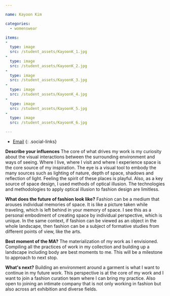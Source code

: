 ```yaml
---

name: Kayoon Kim

categories:
  - womenswear

items:
-
  type: image
  src: /student_assets/KayoonK_1.jpg
-
  type: image
  src: /student_assets/KayoonK_2.jpg
-
  type: image
  src: /student_assets/KayoonK_3.jpg
-
  type: image
  src: /student_assets/KayoonK_4.jpg
-
  type: image
  src: /student_assets/KayoonK_5.jpg
-
  type: image
  src: /student_assets/KayoonK_6.jpg

---
```


* [Email](mailto:kayoon.kim@network.rca.ac.uk)
{: .social-links}

**Describe your influences**
The core of what drives my work is my curiosity about the visual interactions between the surrounding environment and ways of seeing. Where I live, where I visit and where I experience space is the core source of my inspiration. The eye is a visual tool to embody the many sources such as lighting of nature, depth of space, shadows and reflection of light. Feeling the spirit of these places is playful. Also, as a key source of space design, I used methods of optical illusion. The technologies and methodologies to apply optical illusion to fashion design are limitless.

**What does the future of fashion look like?**
Fashion can be a medium that arouses individual memories of space. It is like a picture taken while traveling, which is left behind in your memory of space. I see this as a personal embodiment of creating space by individual perspective, which is unique. In the same context, if fashion can be viewed as an object in the whole landscape, then fashion can be a subject of formative studies from different points of view, like the arts.

**Best moment of the MA?**
The materialization of my work as I envisioned. Compiling all the practices of work in my collection and building up a landscape including body are best moments to me. This will be a milestone to approach to next stop.

**What's next?**
Building an environment around a garment is what I want to continue in my future work. This perspective is at the core of my work and I want to join a fashion curation team where I can bring my practice. Also open to joining an intimate company that is not only working in fashion but also across art exhibition and diverse fields.
